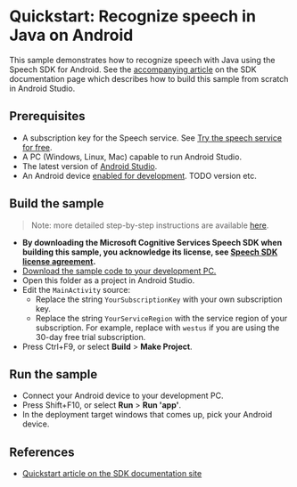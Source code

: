 # Quickstart: Recognize speech in Java on Android

This sample demonstrates how to recognize speech with Java using the Speech SDK for Android.
See the [accompanying article](https://docs.microsoft.com/azure/cognitive-services/speech-service/quickstart-java-android) on the SDK documentation page which describes how to build this sample from scratch in Android Studio.

## Prerequisites

* A subscription key for the Speech service. See [Try the speech service for free](https://docs.microsoft.com/azure/cognitive-services/speech-service/get-started).
* A PC (Windows, Linux, Mac) capable to run Android Studio.
* The latest version of [Android Studio](https://developer.android.com/studio/).
* An Android device [enabled for development](https://developer.android.com/studio/debug/dev-options). TODO version etc.

## Build the sample

> Note: more detailed step-by-step instructions are available [here](https://docs.microsoft.com/azure/cognitive-services/speech-service/quickstart-java-android).

* **By downloading the Microsoft Cognitive Services Speech SDK when building this sample, you acknowledge its license, see [Speech SDK license agreement](https://docs.microsoft.com/azure/cognitive-services/speech-service/license).**
* [Download the sample code to your development PC.](../../README.md#get-the-samples)
* Open this folder as a project in Android Studio.
* Edit the `MainActivity` source:
  * Replace the string `YourSubscriptionKey` with your own subscription key.
  * Replace the string `YourServiceRegion` with the service region of your subscription.
    For example, replace with `westus` if you are using the 30-day free trial subscription.
* Press Ctrl+F9, or select **Build** \> **Make Project**.

## Run the sample

* Connect your Android device to your development PC.
* Press Shift+F10, or select **Run** \> **Run 'app'**.
* In the deployment target windows that comes up, pick your Android device.

## References

* [Quickstart article on the SDK documentation site](https://docs.microsoft.com/azure/cognitive-services/speech-service/quickstart-java-android)
